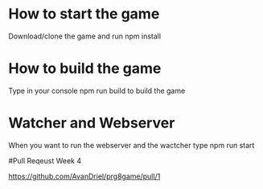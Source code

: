 # How to start the game

Download/clone the game and run npm install

# How to build the game 

Type in your console npm run build to build the game

# Watcher and Webserver

When you want to run the webserver and the wactcher type npm run start

#Pull Reqeust Week 4 

https://github.com/AvanDriel/prg8game/pull/1